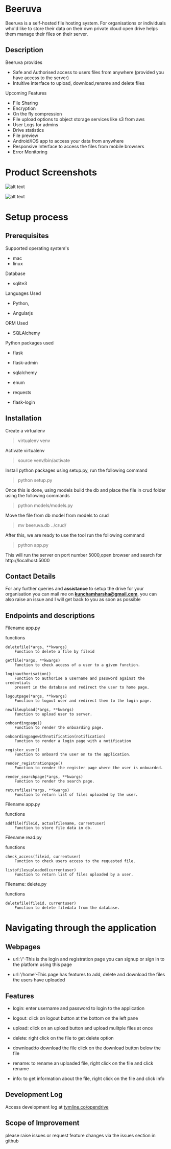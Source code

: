 # Beeruva
Beeruva is a self-hosted file hosting system. For organisations or individuals who'd like to store their data on their own private cloud open drive helps them manage their files on their server. 

## Description

Beeruva provides 

* Safe and Authorised access to users files from anywhere (provided you have access to the server)
* Intuitive interface to upload, download,rename and delete files

Upcoming Features

* File Sharing 
* Encryption
* On the fly compression 
* File upload options to object storage services like s3 from aws
* User Logs for admins
* Drive statistics
* File preview 
* Android/IOS app to access your data from anywhere 
* Responsive Interface to access the files from mobile browsers
* Error Monitoring

# Product Screenshots

![alt text](https://raw.githubusercontent.com/kunchamharsha/beeruva/master/screenshots/loginpage.png)

![alt text](https://raw.githubusercontent.com/kunchamharsha/beeruva/master/screenshots/mainpage.png)



# Setup process


## Prerequisites

Supported operating system's
* mac
* linux

Database
* sqlite3

Languages Used
* Python,

* Angularjs

ORM Used
* SQLAlchemy

Python packages used

* flask

* flask-admin

* sqlalchemy

* enum

* requests

* flask-login


## Installation 
Create a virtualenv

>virtualenv venv

Activate virtualenv

>source venv/bin/activate

Install python packages using setup.py, run the following command

>python setup.py

Once this is done, using models build the db and place the file in crud folder using the following commands

>python models/models.py

Move the file from db model from models to crud

>mv beeruva.db ../crud/

After this, we are ready to use the tool run the following command

>python app.py

This will run the server on port number 5000,open browser and search for http://localhost:5000 


## Contact Details

For any further queries and **assistance** to setup the drive for your organisation you can mail me on **kunchamharsha@gmail.com**,
you can also raise an issue and I will get back to you as soon as possible


## Endpoints and descriptions

Filename app.py

functions

    deletefile(*args, **kwargs)
        Function to delete a file by fileid

    getfile(*args, **kwargs)
        Function to check access of a user to a given function.

    loginauthorisation()
        Function to authorise a username and password against the credentials
        present in the database and redirect the user to home page.

    logoutpage(*args, **kwargs)
        Function to logout user and redirect them to the login page.

    newfileupload(*args, **kwargs)
        function to upload user to server.

    onboardingpage()
        Function to render the onboarding page.

    onboardingpagewithnotification(notification)
        Function to render a login page with a notification

    register_user()
        Function to onboard the user on to the application.

    render_registrationpage()
        Function to render the register page where the user is onboarded.

    render_searchpage(*args, **kwargs)
        Function to render the search page.

    returnfiles(*args, **kwargs)
        Function to return list of files uploaded by the user.

Filename app.py

functions

    addfile(fileid, actualfilename, currentuser)
        Function to store file data in db.


Filename read.py

functions

    check_access(fileid, currentuser)
        Function to check users access to the requested file.

    listofilesuploaded(currentuser)
        Function to return list of files uploaded by a user.

Filename: delete.py

functions

    deletefile(fileid, currentuser)
        Function to delete filedata from the database.


# Navigating through the application

## Webpages

* url:'/'-This is the login and registration page you can signup or sign in to the platform using this page

* url:'/home'-This page has features to add, delete and download the files the users have uploaded

## Features

* login: enter username and password to login to the application

* logout: click on logout button at the bottom on the left pane

* upload: click on an upload button and upload mulitple files at once

* delete: right click on the file to get delete option

* download:to download the file click on the download button below the file

* rename: to rename an uploaded file, right click on the file and click rename

* info: to get information about the file, right click on the file and click info 


## Development Log

Access development log at [tymline.co/opendrive](https://tymline.co/ramharsha/opendrive)

## Scope of Improvement

please raise issues or request feature changes via the issues section in github

